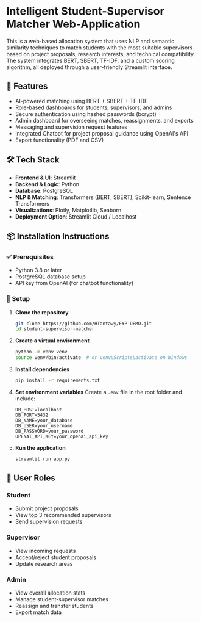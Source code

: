 #  Intelligent Student-Supervisor Matcher Web-Application

This is a web-based allocation system that uses NLP and semantic similarity techniques to match students with the most suitable supervisors based on project proposals, research interests, and technical compatibility. The system integrates BERT, SBERT, TF-IDF, and a custom scoring algorithm, all deployed through a user-friendly Streamlit interface.

## 🚀 Features

- AI-powered matching using BERT + SBERT + TF-IDF
-  Role-based dashboards for students, supervisors, and admins
-  Secure authentication using hashed passwords (bcrypt)
-  Admin dashboard for overseeing matches, reassignments, and exports
-  Messaging and supervision request features
-  Integrated Chatbot for project proposal guidance using OpenAI's API
-  Export functionality (PDF and CSV)

## 🛠️ Tech Stack

- **Frontend & UI**: Streamlit  
- **Backend & Logic**: Python  
- **Database**: PostgreSQL  
- **NLP & Matching**: Transformers (BERT, SBERT), Scikit-learn, Sentence Transformers  
- **Visualizations**: Plotly, Matplotlib, Seaborn  
- **Deployment Option**: Streamlit Cloud / Localhost

## 📦 Installation Instructions

### ✅ Prerequisites

- Python 3.8 or later
- PostgreSQL database setup
- API key from OpenAI (for chatbot functionality)

### 🔧 Setup

1. **Clone the repository**
   ```bash
   git clone https://github.com/HTantawy/FYP-DEMO.git
   cd student-supervisor-matcher
   ```

2. **Create a virtual environment**
   ```bash
   python -m venv venv
   source venv/bin/activate  # or venv\Scripts\activate on Windows
   ```

3. **Install dependencies**
   ```bash
   pip install -r requirements.txt
   ```

4. **Set environment variables**
   Create a `.env` file in the root folder and include:
   ```
   DB_HOST=localhost
   DB_PORT=5432
   DB_NAME=your_database
   DB_USER=your_username
   DB_PASSWORD=your_password
   OPENAI_API_KEY=your_openai_api_key
   ```

5. **Run the application**
   ```bash
   streamlit run app.py
   ```

## 👤 User Roles

### Student
- Submit project proposals
- View top 3 recommended supervisors
- Send supervision requests

### Supervisor
- View incoming requests
- Accept/reject student proposals
- Update research areas

### Admin
- View overall allocation stats
- Manage student-supervisor matches
- Reassign and transfer students
- Export match data







